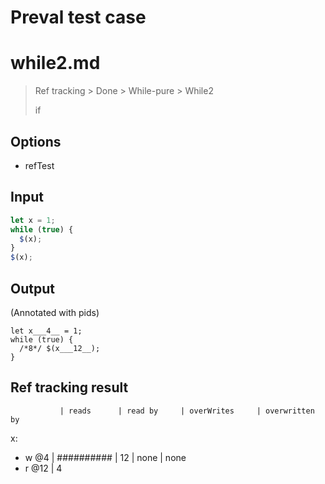 # Preval test case

# while2.md

> Ref tracking > Done > While-pure > While2
>
> if

## Options

- refTest

## Input

`````js filename=intro
let x = 1;
while (true) {
  $(x);
}
$(x);
`````


## Output

(Annotated with pids)

`````filename=intro
let x___4__ = 1;
while (true) {
  /*8*/ $(x___12__);
}
`````


## Ref tracking result


               | reads      | read by     | overWrites     | overwritten by
x:
  - w @4       | ########## | 12          | none           | none
  - r @12      | 4
